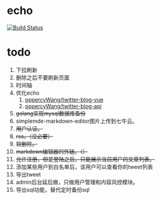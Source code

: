 # echo

[![Build Status](https://drone.wrss.top/api/badges/91go/echo/status.svg)](https://drone.wrss.top/91go/echo)


# todo

1. 下拉刷新
2. 删除之后不要刷新页面
3. 时间轴
4. 优化echo
   1. [pppercyWang/twitter-blog-vue](https://github.com/pppercyWang/twitter-blog-vue)
   2. [pppercyWang/twitter-blog-api](https://github.com/pppercyWang/twitter-blog-api)
5. ~~golang实现mysql数据库备份~~
6. simplemde-markdown-editor图片上传到七牛云。
7. ~~用户认证。~~
8. ~~rss。（没必要）~~
9. ~~软删除。~~
10. ~~markdown编辑器的外链。（）~~
11. ~~允许注册，但是登陆之后，只能展示当前用户的文章列表。~~
12. 添加某些用户到白名单后，该用户可以查看你的tweet列表
13. 导出tweet 
14. admin后台延后做，只做用户管理和内容风控模块。
15. 导出sql功能，替代定时备份sql

